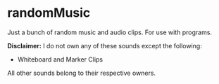 # randomMusic
Just a bunch of random music and audio clips. For use with programs.

**Disclaimer:**
I do not own any of these sounds except the following:
  - Whiteboard and Marker Clips

All other sounds belong to their respective owners.
